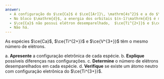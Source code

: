 ```yaml
---
answer:
  - A configuração do $\ce{Ca}$ é $\ce{[Ar]}\, \mathrm{4s^2}$ e a do $\ce{Ti^{2+}}$ e $\ce{V^{3+}}$ é $\ce{[Ar]}\, \mathrm{4d^2}$.
  - No bloco $\mathrm{d}$, a energia dos orbitais $(n-1)\mathrm{d}$ é menor que a do orbital $n\mathrm{s}$, assim, quando o $\ce{Ti}$ e o $\ce{V}$ formam íons, o elétron é removido do orbital $\mathrm{3s}$.
  - $\ce{Ca}$ não possui elétron desemparelhado,  $\ce{Ti^{2+}}$ e $\ce{V^{3+}}$ possuem dois elétrons desemparelhados.
  - Não há.
---
```


As espécies $\ce{Ca}$, $\ce{Ti^{2+}}$ e $\ce{V^{3+}}$ têm o mesmo número de elétrons.

a. **Apresente** a configuração eletrônica de cada espécie.
b. **Explique** possíveis diferenças nas configurações.
c. **Determine** o número de elétrons desemparelhados em cada espécie.
d. **Verifique** se existe um átomo neutro com configuração eletrônica do $\ce{Ti^{3+}}$.

